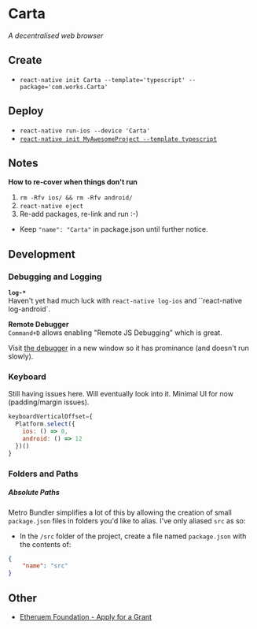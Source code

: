 # Carta
_A decentralised web browser_

## Create
* `react-native init Carta --template='typescript' --package='com.works.Carta'`


## Deploy

* `react-native run-ios --device 'Carta'`
* [`react-native init MyAwesomeProject --template typescript`](https://facebook.github.io/react-native/blog/2018/05/07/using-typescript-with-react-native)


## Notes

**How to re-cover when things don't run**

1. `rm -Rfv ios/ && rm -Rfv android/`
2. `react-native eject`
3. Re-add packages, re-link and run :-)

* Keep `"name": "Carta"` in package.json until further notice. 



## Development

### Debugging and Logging

**`log-*`**  
Haven't yet had much luck with `react-native log-ios` and ``react-native log-android`. 

**Remote Debugger**  
`Command+D` allows enabling "Remote JS Debugging" which is great.  

Visit [the debugger](http://localhost:8081/debugger-ui/) in a new window so it has prominance (and doesn't run slowly).

### Keyboard

Still having issues here. Will eventually look into it. 
Minimal UI for now (padding/margin issues).  

```javascript
keyboardVerticalOffset={
  Platform.select({
    ios: () => 0,
    android: () => 12
  })()
}
```

### Folders and Paths

##### Absolute Paths

Metro Bundler simplifies a lot of this by allowing the creation of small `package.json` files in folders you'd like to alias. I've only aliased `src` as so:

* In the `/src` folder of the project, create a file named `package.json` with the contents of:

```json
{
	"name": "src"
}
```




## Other

* [Etheruem Foundation - Apply for a Grant](https://ethunicorns.typeform.com/to/XhZlnp)